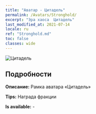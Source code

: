```yaml
---
title: "Аватар - Цитадель"
permalink: /Avatars/Stronghold/
excerpt: "Эра хаоса  Цитадель"
last_modified_at: 2021-07-14
locale: ru
ref: "Stronghold.md"
toc: false
classes: wide
---
```

 ![Цитадель](/images/a/avatarFrame_4.png)

## Подробности

 **Описание:** Рамка аватара «Цитадель» 

 **Tips:** Награда фракции 

 **Is available:**  - 

